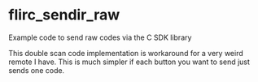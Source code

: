 # flirc_sendir_raw
Example code to send raw codes via the C SDK library

This double scan code implementation is workaround for a very weird remote I have. This is much simpler if each button you want to send just sends one code.
